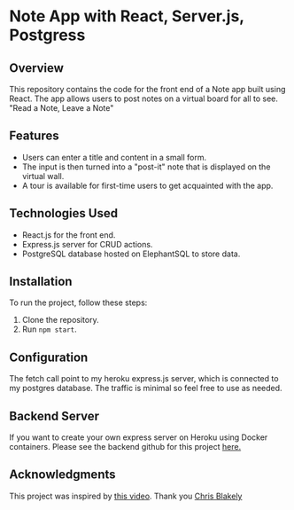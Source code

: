 # Note App with React, Server.js, Postgress

## Overview

This repository contains the code for the front end of a Note app built using React. The app allows users to post notes on a virtual board for all to see.
"Read a Note, Leave a Note"

## Features

- Users can enter a title and content in a small form.
- The input is then turned into a "post-it" note that is displayed on the virtual wall.
- A tour is available for first-time users to get acquainted with the app.

## Technologies Used

- React.js for the front end.
- Express.js server for CRUD actions.
- PostgreSQL database hosted on ElephantSQL to store data.

## Installation

To run the project, follow these steps:

1. Clone the repository.
2. Run `npm start`.

## Configuration

The fetch call point to my heroku express.js server, which is connected to my postgres database. The traffic is minimal so feel free to use as needed.

## Backend Server
If you want to create your own express server on Heroku using Docker containers.
Please see the backend github for this project [here.](https://github.com/Mannyvv/NoteApp_React_Backend)

## Acknowledgments

This project was inspired by [this video](https://youtu.be/2MoSzSlAuNk?si=1rGZTVCdfxUXz1Hw). Thank you [Chris Blakely](https://www.youtube.com/@ChrisBlakely/videos)

